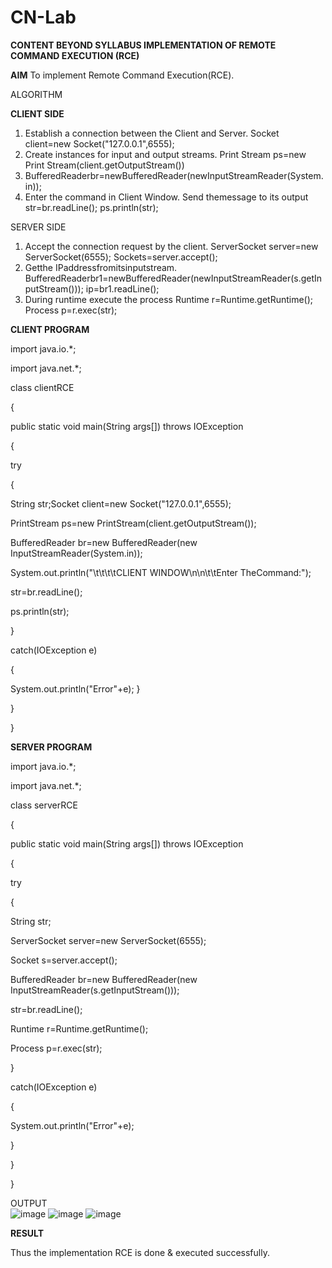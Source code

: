 # CN-Lab
**CONTENT BEYOND SYLLABUS IMPLEMENTATION OF REMOTE COMMAND EXECUTION (RCE)**

**AIM** 
To implement Remote Command Execution(RCE).

ALGORITHM

**CLIENT SIDE**
1. Establish a connection between the Client and Server. Socket client=new Socket("127.0.0.1",6555); 
2. Create instances for input and output streams. Print Stream ps=new Print Stream(client.getOutputStream())
3. BufferedReaderbr=newBufferedReader(newInputStreamReader(System.in));
4. Enter the command in Client Window. Send themessage to its output str=br.readLine(); ps.println(str);
 
 SERVER SIDE
1. Accept the connection request by the client. ServerSocket server=new ServerSocket(6555); Sockets=server.accept(); 
2. Getthe IPaddressfromitsinputstream. BufferedReaderbr1=newBufferedReader(newInputStreamReader(s.getInputStream())); ip=br1.readLine();
3. During runtime execute the process Runtime r=Runtime.getRuntime(); Process p=r.exec(str);
  
 **CLIENT PROGRAM**
 
import java.io.*;

import java.net.*;

class clientRCE

{

public static void main(String args[]) throws IOException

{

try

{

String str;Socket client=new Socket("127.0.0.1",6555);

PrintStream ps=new PrintStream(client.getOutputStream());

BufferedReader br=new BufferedReader(new InputStreamReader(System.in));

System.out.println("\t\t\t\tCLIENT WINDOW\n\n\t\tEnter TheCommand:");

str=br.readLine();

ps.println(str);

}

catch(IOException e)

{

System.out.println("Error"+e); }

}

}

**SERVER PROGRAM**

import java.io.*;

import java.net.*;

class serverRCE

{

public static void main(String args[]) throws IOException

{

 try
 
{

String str;

ServerSocket server=new ServerSocket(6555);

Socket s=server.accept();

BufferedReader br=new BufferedReader(new InputStreamReader(s.getInputStream()));

str=br.readLine();

Runtime r=Runtime.getRuntime();

Process p=r.exec(str);

}

catch(IOException e)

{

System.out.println("Error"+e);

}

}

}

OUTPUT   
![image](https://user-images.githubusercontent.com/86098875/142734197-f0de3a90-44f1-4a2e-9d3b-7415d5e4482b.png)
![image](https://user-images.githubusercontent.com/86098875/142734213-945d964f-eb27-45ec-8f26-3c9ec90fca06.png)
![image](https://user-images.githubusercontent.com/86098875/142734220-6f47dca6-8866-4a40-8831-09502ba0a834.png)

**RESULT**

Thus the implementation RCE is done &amp; executed successfully.
